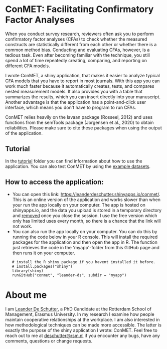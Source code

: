<head>
  <meta charset="utf-8">
  <meta http-equiv="X-UA-Compatible" content="IE=edge">
  <meta name="viewport" content="width=device-width, initial-scale=1">
  <link rel="stylesheet" href="{{ "/assets/css/style.css" | relative_url }}">
<meta name="google-site-verification" content="rvUPFYzH66qBL1bdUgI_L2lmSEmaLXfWxYGbaIV4ysc"/>
</head>

# ConMET: Facilitating Confirmatory Factor Analyses

When you conduct survey research, reviewers often ask you to perform confirmatory factor analyses (CFAs) to check whether the measured constructs are statistically different from each other or whether there is a common method bias. Conducting and evaluating CFAs, however, is a tedious task. Even after becoming familiar with the technique, you still spend a lot of time repeatedly creating, comparing, and reporting on different CFA models.

I wrote ConMET, a shiny application, that makes it easier to analyze typical CFA models that you have to report in most journals. With this app you can work much faster because it automatically creates, tests, and compares nested measurement models. It also provides you with a table that summarizes the results, which you can insert directly into your manuscript. Another advantage is that the application has a point-and-click user interface, which means you don't have to program to run CFAs.

ConMET relies heavily on the lavaan package (Rosseel, 2012) and uses functions from the semTools package (Jorgensen et al., 2020) to obtain reliabilities. Please make sure to cite these packages when using the output of the application.


## Tutorial

In the [tutorial](https://github.com/leander-ds/conmet/tree/master/Tutorial) folder you can find information about how to use the application. You can also test ConMET by using the [example datasets](https://github.com/leander-ds/conmet/tree/master/Example%20Data). 


## How to access the application:
 - You can open this link: https://leanderdeschutter.shinyapps.io/conmet/. This is an online version of the application and works slower than when your run the app locally on your computer. The app is hosted on shinyapps.io, and the data you upload is stored in a temporary directory and [removed](https://docs.rstudio.com/shinyapps.io/Storage.html) once you close the session. I use the free version which only has limited uses every month, so there is a chance that the link will not work.
 - You can also run the app locally on your computer. You can do this by running the code below in your R console. This will install the required packages for the application and then open the app in R. The function just retrieves the code in the 'myapp'-folder from this GitHub page and then runs it on your computer.
	
 ```{r}
	# install the R shiny package if you havent installed it before. 
	# install.packages("shiny")
	library(shiny)
	runGitHub("conmet", "leander-ds", subdir = "myapp")
```

# About me

I am [Leander De Schutter](https://www.linkedin.com/in/leander-de-schutter), a PhD Candidate at the Rotterdam School of Management, Erasmus University. In my research I examine how people maintain cooperative relationships at the workplace. I am also interested in how methodological techniques can be made more accessible. The latter is exactly the purpose of the shiny application I wrote: ConMET. 
Feel free to reach out to me at [deschutter@rsm.nl](mailto:deschutter@rsm.nl) if you encounter any bugs, have any comments, questions or change requests.
